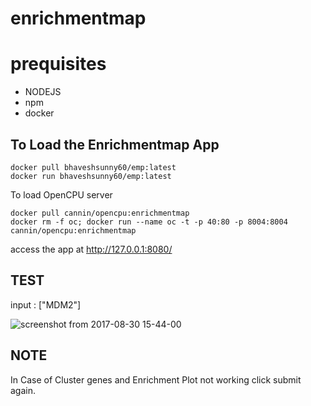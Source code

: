 # enrichmentmap

# prequisites

* NODEJS
* npm
* docker


## To Load the Enrichmentmap App

```
docker pull bhaveshsunny60/emp:latest
docker run bhaveshsunny60/emp:latest
```
To load OpenCPU server

```
docker pull cannin/opencpu:enrichmentmap
docker rm -f oc; docker run --name oc -t -p 40:80 -p 8004:8004 cannin/opencpu:enrichmentmap
```

access the app at http://127.0.0.1:8080/

## TEST

input : ["MDM2"]

![screenshot from 2017-08-30 15-44-00](https://user-images.githubusercontent.com/16358797/29868181-9b8f49ec-8d9b-11e7-84d3-d875106dfc9d.png)

## NOTE

In Case of Cluster genes and Enrichment Plot not working click submit again.

